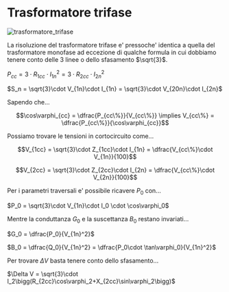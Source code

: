 # Trasformatore trifase  

![trasformatore_trifase](https://github.com/user-attachments/assets/e35a5a39-f139-42a3-a0a9-ce05d4f1ac7d)  

La risoluzione del trasformatore trifase e' pressoche' identica a quella del trasformatore monofase ad eccezione di qualche formula in cui dobbiamo tenere conto delle 3 linee o dello sfasamento $\sqrt{3}$.  

$P_{cc} = 3\cdot R_{1cc}\cdot I_{1n}^2 = 3\cdot R_{2cc}\cdot I_{2n}^2$  

$S_n = \sqrt{3}\cdot V_{1n}\cdot I_{1n} = \sqrt{3}\cdot V_{20n}\cdot I_{2n}$  

Sapendo che...    

```math
\cos\varphi_{cc} = \dfrac{P_{cc\%}}{V_{cc\%}} \implies V_{cc\%} = \dfrac{P_{cc\%}}{\cos\varphi_{cc}}
```

Possiamo trovare le tensioni in cortocircuito come...  

```math
V_{1cc} = \sqrt{3}\cdot Z_{1cc}\cdot I_{1n} = \dfrac{V_{cc\%}\cdot V_{1n}}{100}
```
```math
V_{2cc} = \sqrt{3}\cdot Z_{2cc}\cdot I_{2n} = \dfrac{V_{cc\%}\cdot V_{2n}}{100}
```

Per i parametri traversali e' possibile ricavere $P_0$ con...  

$P_0 = \sqrt{3}\cdot V_{1n}\cdot I_0 \cdot \cos\varphi_0$  

Mentre la conduttanza $G_0$ e la suscettanza $B_0$ restano invariati...  

$G_0 = \dfrac{P_0}{V_{1n}^2}$  

$B_0 = \dfrac{Q_0}{V_{1n}^2} = \dfrac{P_0\cdot \tan\varphi_0}{V_{1n}^2}$  

Per trovare $\Delta V$ basta tenere conto dello sfasamento...  

$\Delta V = \sqrt{3}\cdot I_2\bigg(R_{2cc}\cos\varphi_2+X_{2cc}\sin\varphi_2\bigg)$  

